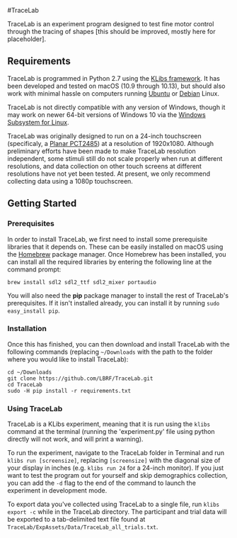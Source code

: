 #TraceLab

TraceLab is an experiment program designed to test fine motor control through the tracing of shapes [this should be improved, mostly here for placeholder].

## Requirements

TraceLab is programmed in Python 2.7 using the [KLibs framework](https://github.com/a-hurst/klibs). It has been developed and tested on macOS (10.9 through 10.13), but should also work with minimal hassle on computers running [Ubuntu](https://www.ubuntu.com/download/desktop) or [Debian](https://www.debian.org/distrib/) Linux. 

TraceLab is not directly compatible with any version of Windows, though it may work on newer 64-bit versions of Windows 10 via the [Windows Subsystem for Linux](https://msdn.microsoft.com/en-us/commandline/wsl/install_guide).

TraceLab was originally designed to run on a 24-inch touchscreen (specificaly, a [Planar PCT2485](https://www.amazon.com/Planar-PCT2485-Widescreen-Multi-Touch-Monitor/dp/B00DFB8KRQ)) at a resolution of 1920x1080. Although preliminary efforts have been made to make TraceLab resolution independent, some stimuli still do not scale properly when run at different resolutions, and data collection on other touch screens at different resolutions have not yet been tested. At present, we only recommend collecting data using a 1080p touchscreen.

## Getting Started

### Prerequisites

In order to install TraceLab, we first need to install some prerequisite libraries that it depends on. These can be easily installed on macOS using the [Homebrew](https://brew.sh) package manager. Once Homebrew has been installed, you can install all the required libraries by entering the following line at the command prompt:

```
brew install sdl2 sdl2_ttf sdl2_mixer portaudio
```
You will also need the **pip** package manager to install the rest of TraceLab's prerequisites. If it isn't installed already, you can install it by running `sudo easy_install pip`.

### Installation

Once this has finished, you can then download and install TraceLab with the following commands (replacing `~/Downloads` with the path to the folder where you would like to install TraceLab):

```
cd ~/Downloads
git clone https://github.com/LBRF/TraceLab.git
cd TraceLab
sudo -H pip install -r requirements.txt
```

### Using TraceLab

TraceLab is a KLibs experiment, meaning that it is run using the `klibs` command at the terminal (running the 'experiment.py' file using python directly will not work, and will print a warning).

To run the experiment, navigate to the TraceLab folder in Terminal and run `klibs run [screensize]`,
replacing `[screensize]` with the diagonal size of your display in inches (e.g. `klibs run 24` for a 24-inch monitor). If you just want to test the program out for yourself and skip demographics collection, you can add the `-d` flag to the end of the command to launch the experiment in development mode.

To export data you've collected using TraceLab to a single file, run `klibs export -c` while in the TraceLab directory. The participant and trial data will be exported to a tab-delimited text file found at `TraceLab/ExpAssets/Data/TraceLab_all_trials.txt`.
